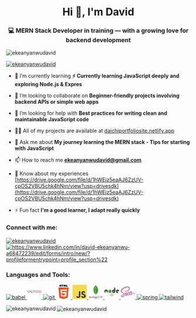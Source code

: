 <h1 align="center">Hi 👋, I'm David</h1>
<h3 align="center">💻 MERN Stack Developer in training — with a growing love for backend development</h3>

<p align="left"> <img src="https://komarev.com/ghpvc/?username=ekeanyanwudavid&label=Profile%20views&color=0e75b6&style=flat" alt="ekeanyanwudavid" /> </p>

<p align="left"> <a href="https://github.com/ryo-ma/github-profile-trophy"><img src="https://github-profile-trophy.vercel.app/?username=ekeanyanwudavid" alt="ekeanyanwudavid" /></a> </p>

- 🌱 I’m currently learning **⚡ Currently learning JavaScript deeply and exploring Node.js & Expres**

- 👯 I’m looking to collaborate on **Beginner-friendly projects involving backend APIs or simple web apps**

- 🤝 I’m looking for help with **Best practices for writing clean and maintainable JavaScript code**

- 👨‍💻 All of my projects are available at [daichiportfoliosite.netlify.app](daichiportfoliosite.netlify.app)

- 💬 Ask me about **My journey learning the MERN stack - Tips for starting with JavaScript**

- 📫 How to reach me **ekeanyanwudavid@gmail.com**

- 📄 Know about my experiences [https://drive.google.com/file/d/1hWEjz5eaAJ6ZzUV-cpOS2VBU5chk4hNm/view?usp=drivesdk](https://drive.google.com/file/d/1hWEjz5eaAJ6ZzUV-cpOS2VBU5chk4hNm/view?usp=drivesdk)

- ⚡ Fun fact **I'm a good learner, I adapt really quickly**

<h3 align="left">Connect with me:</h3>
<p align="left">
<a href="https://twitter.com/ekeanyanwudavid" target="blank"><img align="center" src="https://raw.githubusercontent.com/rahuldkjain/github-profile-readme-generator/master/src/images/icons/Social/twitter.svg" alt="ekeanyanwudavid" height="30" width="40" /></a>
<a href="https://linkedin.com/in/https://www.linkedin.com/in/david-ekeanyanwu-a68472239/edit/forms/intro/new/?profileformentrypoint=profile_section%22" target="blank"><img align="center" src="https://raw.githubusercontent.com/rahuldkjain/github-profile-readme-generator/master/src/images/icons/Social/linked-in-alt.svg" alt="https://www.linkedin.com/in/david-ekeanyanwu-a68472239/edit/forms/intro/new/?profileformentrypoint=profile_section%22" height="30" width="40" /></a>
</p>

<h3 align="left">Languages and Tools:</h3>
<p align="left"> <a href="https://babeljs.io/" target="_blank" rel="noreferrer"> <img src="https://www.vectorlogo.zone/logos/babeljs/babeljs-icon.svg" alt="babel" width="40" height="40"/> </a> <a href="https://expressjs.com" target="_blank" rel="noreferrer"> <img src="https://raw.githubusercontent.com/devicons/devicon/master/icons/express/express-original-wordmark.svg" alt="express" width="40" height="40"/> </a> <a href="https://git-scm.com/" target="_blank" rel="noreferrer"> <img src="https://www.vectorlogo.zone/logos/git-scm/git-scm-icon.svg" alt="git" width="40" height="40"/> </a> <a href="https://www.w3.org/html/" target="_blank" rel="noreferrer"> <img src="https://raw.githubusercontent.com/devicons/devicon/master/icons/html5/html5-original-wordmark.svg" alt="html5" width="40" height="40"/> </a> <a href="https://developer.mozilla.org/en-US/docs/Web/JavaScript" target="_blank" rel="noreferrer"> <img src="https://raw.githubusercontent.com/devicons/devicon/master/icons/javascript/javascript-original.svg" alt="javascript" width="40" height="40"/> </a> <a href="https://www.mongodb.com/" target="_blank" rel="noreferrer"> <img src="https://raw.githubusercontent.com/devicons/devicon/master/icons/mongodb/mongodb-original-wordmark.svg" alt="mongodb" width="40" height="40"/> </a> <a href="https://nodejs.org" target="_blank" rel="noreferrer"> <img src="https://raw.githubusercontent.com/devicons/devicon/master/icons/nodejs/nodejs-original-wordmark.svg" alt="nodejs" width="40" height="40"/> </a> <a href="https://sass-lang.com" target="_blank" rel="noreferrer"> <img src="https://raw.githubusercontent.com/devicons/devicon/master/icons/sass/sass-original.svg" alt="sass" width="40" height="40"/> </a> <a href="https://spring.io/" target="_blank" rel="noreferrer"> <img src="https://www.vectorlogo.zone/logos/springio/springio-icon.svg" alt="spring" width="40" height="40"/> </a> <a href="https://tailwindcss.com/" target="_blank" rel="noreferrer"> <img src="https://www.vectorlogo.zone/logos/tailwindcss/tailwindcss-icon.svg" alt="tailwind" width="40" height="40"/> </a> </p>

<p><img align="left" src="https://github-readme-stats.vercel.app/api/top-langs?username=ekeanyanwudavid&show_icons=true&locale=en&layout=compact" alt="ekeanyanwudavid" /></p>

<p>&nbsp;<img align="center" src="https://github-readme-stats.vercel.app/api?username=ekeanyanwudavid&show_icons=true&locale=en" alt="ekeanyanwudavid" /></p>

